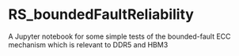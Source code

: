 # RS_boundedFaultReliability
 A Jupyter notebook for some simple tests of the bounded-fault ECC mechanism which is relevant to DDR5 and HBM3
